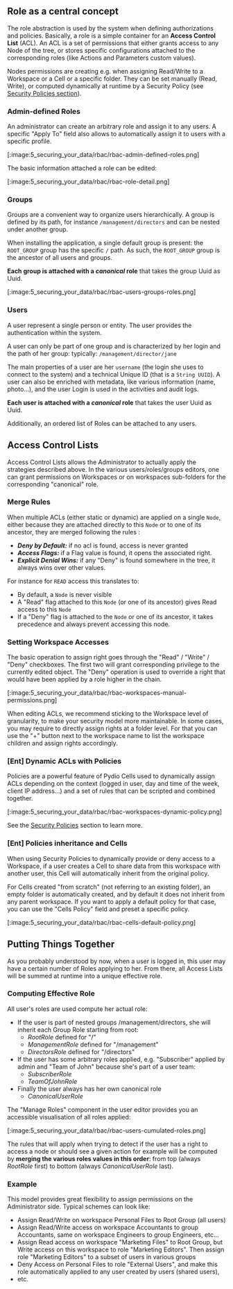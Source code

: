## Role as a central concept

The role abstraction is used by the system when defining authorizations and policies. Basically, a role is a simple container for an **Access Control List** (ACL). 
An ACL is a set of permissions that either grants access to any Node of the tree, or stores specific configurations attached to the corresponding roles (like Actions and Parameters custom values).

Nodes permissions are creating e.g. when assigning Read/Write to a Workspace or a Cell or a specific folder. They can be set manually (Read, Write), or computed dynamically at runtime by a Security Policy (see [Security Policies section](./ed-security-policies)).

### Admin-defined Roles

An administrator can create an arbitrary role and assign it to any users. A specific "Apply To" field also allows to automatically assign it to users with a specific profile.

[:image:5_securing_your_data/rbac/rbac-admin-defined-roles.png]

The basic information attached a role can be edited: 

[:image:5_securing_your_data/rbac/rbac-role-detail.png]

### Groups

Groups are a convenient way to organize users hierarchically. A group is defined by its path, for instance `/management/directors` and can be nested under another group. 

When installing the application, a single default group is present: the `ROOT_GROUP` group has the specific `/` path. As such, the `ROOT_GROUP` group is the ancestor of all users and groups.

**Each group is attached with a _canonical_ role** that takes the group Uuid as Uuid.

[:image:5_securing_your_data/rbac/rbac-users-groups-roles.png]

### Users

A user represent a single person or entity. The user provides the authentication within the system. 

A user can only be part of one group and is characterized by her login and the path of her group: typically:  `/management/director/jane`

The main properties of a user are her `username` (the login she uses to connect to the system) and a technical Unique ID (that is a `String UUID`). A user can also be enriched with metadata, like various information (name, photo...), and the user Login is used in the activities and audit logs.

**Each user is attached with a _canonical_ role** that takes the user Uuid as Uuid.

Additionally, an ordered list of Roles can be attached to any users.

## Access Control Lists

Access Control Lists allows the Administrator to actually apply the strategies described above. In the various users/roles/groups editors, one can grant permissions on Workspaces or on workspaces sub-folders for the corresponding "canonical" role.

### Merge Rules

When multiple ACLs (either static or dynamic) are applied on a single `Node`, either because they are attached directly to this `Node` or to one of its ancestor, they are merged following the rules :

- **_Deny by Default:_** if no acl is found, access is never granted
- **_Access Flags:_** if a Flag value is found, it opens the associated right.
- **_Explicit Denial Wins:_** if any "Deny" is found somewhere in the tree, it always wins over other values.

For instance for `READ` access this translates to:

- By default, a `Node` is never visible
- A "Read" flag attached to this `Node` (or one of its ancestor) gives Read access to this `Node`
- If a "Deny" flag is attached to the `Node` or one of its ancestor, it takes precedence and always prevent accessing this node.

### Setting Workspace Accesses

The basic operation to assign right goes through the "Read" / "Write" / "Deny" checkboxes. The first two will grant corresponding privilege to the currently edited object. The "Deny" operation is used to override a right that would have been applied by a role higher in the chain.

[:image:5_securing_your_data/rbac/rbac-workspaces-manual-permissions.png]

When editing ACLs, we recommend sticking to the Workspace level of granularity, to make your security model more maintainable. In some cases, you may require to directly assign rights at a folder level. For that you can use the "+" button next to the workspace name to list the workspace children and assign rights accordingly.

### [Ent] Dynamic ACLs with Policies

Policies are a powerful feature of Pydio Cells used to dynamically assign ACLs depending on the context (logged in user, day and time of the week, client IP address...) and a set of rules that can be scripted and combined together. 

[:image:5_securing_your_data/rbac/rbac-workspaces-dynamic-policy.png]

See the [Security Policies](./ed-dynamic-access-control) section to learn more.

### [Ent] Policies inheritance and Cells

When using Security Policies to dynamically provide or deny access to a Workspace, if a user creates a Cell to share data from this workspace with another user, this Cell will automatically inherit from the original policy. 

For Cells created "from scratch" (not referring to an existing folder), an empty folder is automatically created, and by default it does not inherit from any parent workspace. If you want to apply a default policy for that case, you can use the "Cells Policy" field and preset a specific policy.

[:image:5_securing_your_data/rbac/rbac-cells-default-policy.png]

## Putting Things Together

As you probably understood by now, when a user is logged in, this user may have a certain number of Roles applying to her. From there, all Access Lists will be summed at runtime into a unique effective role.

### Computing Effective Role

All user's roles are used compute her actual role:

- If the user is part of nested groups /management/directors, she will inherit each Group Role starting from root:
  - _RootRole_ defined for "/"
  - _ManagementRole_ defined for "/management"
  - _DirectorsRole_ defined for "/directors"
- If the user has some arbitrary roles applied, e.g. "Subscriber" applied by admin and "Team of John" because she's part of a user team:
  - _SubscriberRole_
  - _TeamOfJohnRole_
- Finally the user always has her own canonical role
  - _CanonicalUserRole_

The "Manage Roles" component in the user editor provides you an accessible visualisation of all roles applied: 

[:image:5_securing_your_data/rbac/rbac-users-cumulated-roles.png]

The rules that will apply when trying to detect if the user has a right to access a node or should see a given action for example will be computed by **merging the various roles values in this order**: from top (always _RootRole_ first) to bottom (always _CanonicalUserRole_ last).

### Example

This model provides great flexibility to assign permissions on the Administrator side. Typical schemes can look like:

- Assign Read/Write on workspace Personal Files to Root Group (all users)
- Assign Read/Write access on workspace Accountants to group Accountants, same on workspace Engineers to group Engineers, etc...
- Assign Read access on workspace "Marketing Files" to Root Group, but Write access on this workspace to role "Marketing Editors". Then assign role "Marketing Editors" to a subset of users in various groups
- Deny Access on Personal Files to role "External Users", and make this role automatically applied to any user created by users (shared users),
- etc.

